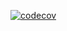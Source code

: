 [![codecov](https://codecov.io/gh/phrsouza/transaction_fraud_detection/graph/badge.svg?token=HTNWH1N2RJ)](https://codecov.io/gh/phrsouza/transaction_fraud_detection)
